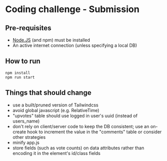 # Coding challenge - Submission

## Pre-requisites

- [Node.JS](https://nodejs.org/en/) (and npm) must be installed
- An active internet connection (unless specifying a local DB)

## How to run

```
npm install
npm run start
```

## Things that should change

- use a built/pruned version of Tailwindcss
- avoid global javascript (e.g. RelativeTime)
- "upvotes" table should use logged in user's uuid (instead of users_name)
- don't rely on client/server code to keep the DB consistent; use an on-create hook to increment the value in the "comments" table or consider other strategies
- minify app.js
- store fields (such as vote counts) on data attributes rather than encoding it in the element's id/class fields
